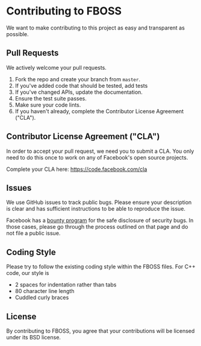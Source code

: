 # Contributing to FBOSS

We want to make contributing to this project as easy and transparent as
possible.

## Pull Requests
We actively welcome your pull requests.
1. Fork the repo and create your branch from `master`. 
2. If you've added code that should be tested, add tests
3. If you've changed APIs, update the documentation. 
4. Ensure the test suite passes. 
5. Make sure your code lints. 
6. If you haven't already, complete the Contributor License Agreement ("CLA").

## Contributor License Agreement ("CLA")
In order to accept your pull request, we need you to submit a CLA. You only need
to do this once to work on any of Facebook's open source projects.

Complete your CLA here: <https://code.facebook.com/cla>

## Issues  
We use GitHub issues to track public bugs. Please ensure your description is
clear and has sufficient instructions to be able to reproduce the issue.

Facebook has a [bounty program](https://www.facebook.com/whitehat/) for the safe
disclosure of security bugs. In those cases, please go through the process
outlined on that page and do not file a public issue.

## Coding Style  
Please try to follow the existing coding style within the FBOSS files.
For C++ code, our style is
* 2 spaces for indentation rather than tabs
* 80 character line length
* Cuddled curly braces

## License
By contributing to FBOSS, you agree that your contributions will be licensed
under its BSD license.

